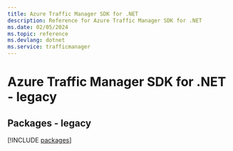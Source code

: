 ```yaml
---
title: Azure Traffic Manager SDK for .NET
description: Reference for Azure Traffic Manager SDK for .NET
ms.date: 02/05/2024
ms.topic: reference
ms.devlang: dotnet
ms.service: trafficmanager
---
```

# Azure Traffic Manager SDK for .NET - legacy
## Packages - legacy
[!INCLUDE [packages](traffic-manager-index.md)]